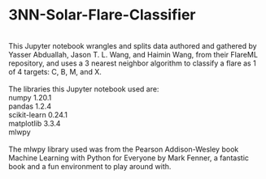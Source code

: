 # 3NN-Solar-Flare-Classifier
</br>
This Jupyter notebook wrangles and splits data authored and gathered by Yasser Abduallah, Jason T. L. Wang, and Haimin Wang, from their FlareML repository, and uses a 3 nearest neighbor algorithm to classify a flare as 1 of 4 targets: C, B, M, and X.
</br>
</br>
The libraries this Jupyter notebook used are:</br>
numpy </t></t> 1.20.1         </br>
pandas </t></t> 1.2.4          </br>
scikit-learn </t> 0.24.1  </br>
matplotlib </t> 3.3.4     </br>
mlwpy
</br>
</br>
The mlwpy library used was from the Pearson Addison-Wesley book Machine Learning with Python for Everyone by Mark Fenner, a fantastic book and a fun environment to play around with. 
